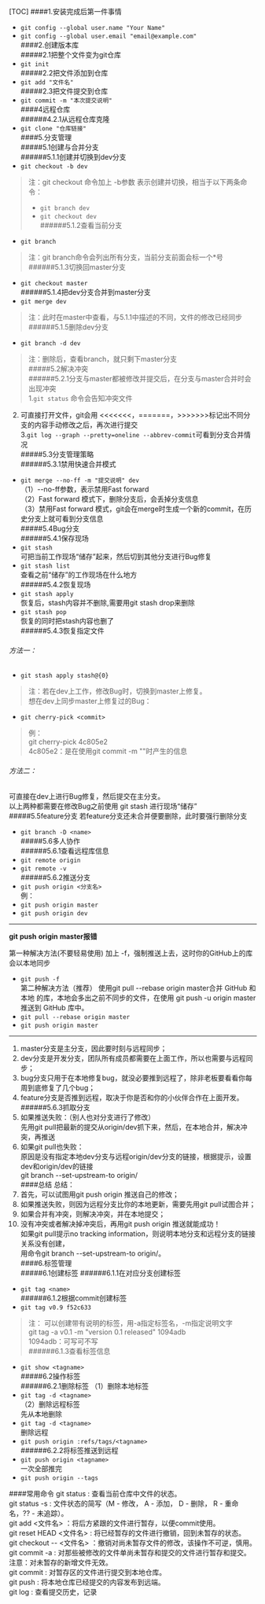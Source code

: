 [TOC] 
####1.安装完成后第一件事情  
* `git config --global user.name "Your Name"`   
* `git config --global user.email "email@example.com"`  
####2.创建版本库  
#####2.1把整个文件变为git仓库  
* `git init`  
#####2.2把文件添加到仓库  
* `git add "文件名"`     
#####2.3把文件提交到仓库  
* `git commit -m "本次提交说明"`     
####4远程仓库  
######4.2.1从远程仓库克隆  
* `git clone "仓库链接"`   
####5.分支管理  
#####5.1创建与合并分支  
######5.1.1创建并切换到dev分支  
* `git checkout -b dev`    
> 注：git checkout 命令加上 -b参数 表示创建并切换，相当于以下两条命令：  
> * `git branch dev`  
> * `git checkout dev`  
######5.1.2查看当前分支  
* `git branch`  
> 注：git branch命令会列出所有分支，当前分支前面会标一个*号     
######5.1.3切换回master分支  
* `git checkout master`  
######5.1.4把dev分支合并到master分支  
* `git merge dev`  
> 注：此时在master中查看，与5.1.1中描述的不同，文件的修改已经同步     
######5.1.5删除dev分支  
* `git branch -d dev`  
> 注：删除后，查看branch，就只剩下master分支     
#####5.2解决冲突  
######5.2.1分支与master都被修改并提交后，在分支与master合并时会出现冲突  
1.`git status` 命令会告知冲突文件    
2. 可直接打开文件，git会用 <<<<<<<，=======，>>>>>>>标记出不同分支的内容手动修改之后，再次进行提交   
  3.`git log --graph --pretty=oneline --abbrev-commit`可看到分支合并情况  
#####5.3分支管理策略  
######5.3.1禁用快速合并模式  
* `git merge --no-ff -m "提交说明" dev`  
  （1）--no-ff参数，表示禁用Fast forward   
  （2）Fast forward 模式下，删除分支后，会丢掉分支信息   
  （3）禁用Fast forward 模式，git会在merge时生成一个新的commit，在历史分支上就可看到分支信息   
#####5.4Bug分支  
######5.4.1保存现场
* `git stash`   
  可把当前工作现场“储存”起来，然后切到其他分支进行Bug修复  
* `git stash list`    
  查看之前“储存”的工作现场在什么地方   
######5.4.2恢复现场
* `git stash apply`  
  恢复后，stash内容并不删除,需要用git stash drop来删除     
* `git stash pop`  
  恢复的同时把stash内容也删了     
######5.4.3恢复指定文件   
###### 方法一：
+ `git stash apply stash@{0}`      
> 注：若在dev上工作，修改Bug时，切换到master上修复。        
>     想在dev上同步master上修复过的Bug：   
+ `git cherry-pick <commit>`   
>例：    
>   git cherry-pick 4c805e2    
>   4c805e2：是在使用git commit -m ""时产生的信息    
###### 方法二：
可直接在dev上进行Bug修复，然后提交在主分支。  
以上两种都需要在修改Bug之前使用 git stash 进行现场“储存”  
#####5.5feature分支
若feature分支还未合并便要删除，此时要强行删除分支     
* `git branch -D <name>`   
#####5.6多人协作  
######5.6.1查看远程库信息
* `git remote origin`   
* `git remote -v`  
######5.6.2推送分支  
* `git push origin <分支名>`  
  例：  
* `git push origin master`  
* `git push origin dev`    
***************************************************
__git__ __push__ __origin__ __master报错__     

第一种解决方法(不要轻易使用)
加上 -f，强制推送上去，这时你的GitHub上的库会以本地同步                
* `git push -f`            
  第二种解决方法（推荐）
  使用git pull --rebase origin master合并 GitHub 和 本地 的库，本地会多出之前不同步的文件，在使用 git push -u origin master 推送到 GitHub 库中。       
* `git pull --rebase origin master`         
* `git push origin master`         
***************************************************
1. master分支是主分支，因此要时刻与远程同步；  
2. dev分支是开发分支，团队所有成员都需要在上面工作，所以也需要与远程同步；  
3. bug分支只用于在本地修复bug，就没必要推到远程了，除非老板要看看你每周到底修复了几个bug；  
4. feature分支是否推到远程，取决于你是否和你的小伙伴合作在上面开发。   
######5.6.3抓取分支
1. 如果推送失败：（别人也对分支进行了修改）     
  先用git pull把最新的提交从origin/dev抓下来，然后，在本地合并，解决冲突，再推送    
2. 如果git pull也失败：     
  原因是没有指定本地dev分支与远程origin/dev分支的链接，根据提示，设置dev和origin/dev的链接     
  git branch --set-upstream-to <branch-name> origin/<branch-name>     
####总结
总结：
1. 首先，可以试图用git push origin <branch-name>推送自己的修改；        
2. 如果推送失败，则因为远程分支比你的本地更新，需要先用git pull试图合并；        
3. 如果合并有冲突，则解决冲突，并在本地提交；        
4. 没有冲突或者解决掉冲突后，再用git push origin <branch-name>推送就能成功！        
   如果git pull提示no tracking information，则说明本地分支和远程分支的链接关系没有创建，        
   用命令git branch --set-upstream-to <branch-name> origin/<branch-name>。        
####6.标签管理  
#####6.1创建标签
######6.1.1在对应分支创建标签   
* `git tag <name>`     
######6.1.2根据commit创建标签   
* `git tag v0.9 f52c633`   
> 注：
> 可以创建带有说明的标签，用-a指定标签名，-m指定说明文字              
> git tag -a v0.1 -m "version 0.1 released" 1094adb         
> 1094adb：可写可不写          
######6.1.3查看标签信息  
* `git show <tagname>`  
#####6.2操作标签  
######6.2.1删除标签
（1）删除本地标签          
* `git tag -d <tagname>`   
  （2）删除远程标签       
  先从本地删除    
* `git tag -d <tagname>`  
  删除远程   
* `git push origin :refs/tags/<tagname>`  
######6.2.2将标签推送到远程  
* `git push origin <tagname>`    
  一次全部推完   
* `git push origin --tags`  


####常用命令
git status : 查看当前仓库中文件的状态。    
git status -s : 文件状态的简写（M - 修改， A - 添加， D - 删除， R - 重命名，?? - 未追踪）。    
git add <文件名> ：将后方紧跟的文件进行暂存，以便commit使用。    
git reset HEAD <文件名> : 将已经暂存的文件进行撤销，回到未暂存的状态。    
git checkout -- <文件名> ：撤销对尚未暂存文件的修改，该操作不可逆，慎用。    
git commit -a : 对那些被修改的文件单尚未暂存和提交的文件进行暂存和提交。注意：对未暂存的新增文件无效。    
git commit : 对暂存区的文件进行提交到本地仓库。    
git push : 将本地仓库已经提交的内容发布到远端。    
git log : 查看提交历史，记录    

